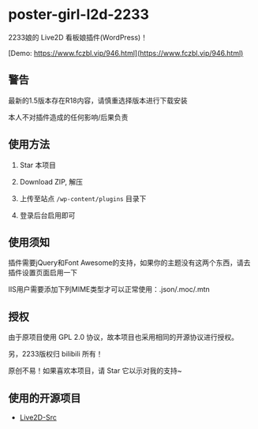 # poster-girl-l2d-2233
2233娘的 Live2D 看板娘插件(WordPress)！

[Demo: https://www.fczbl.vip/946.html](https://www.fczbl.vip/946.html)

## 警告
最新的1.5版本存在R18内容，请慎重选择版本进行下载安装

本人不对插件造成的任何影响/后果负责

## 使用方法
1. Star 本项目

2. Download ZIP, 解压

3. 上传至站点 `/wp-content/plugins` 目录下

4. 登录后台启用即可

## 使用须知
插件需要jQuery和Font Awesome的支持，如果你的主题没有这两个东西，请去插件设置页面启用一下

IIS用户需要添加下列MIME类型才可以正常使用：.json/.moc/.mtn

## 授权
由于原项目使用 GPL 2.0 协议，故本项目也采用相同的开源协议进行授权。

另，2233版权归 bilibili 所有！

原创不易！如果喜欢本项目，请 Star 它以示对我的支持~

## 使用的开源项目
 - [Live2D-Src](https://github.com/journey-ad/live2d_src)
